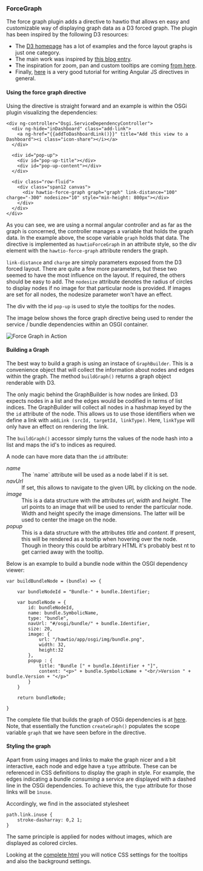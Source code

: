 ### ForceGraph

The force graph plugin adds a directive to hawtio that allows en easy and customizable way of displaying graph data as a D3 forced graph. The plugin has been inspired by the following D3 resources:

   * The [D3 homepage](http://d3js.org/) has a lot of examples and the force layout graphs is just one category.
   * The main work was inspired by [this blog entry](http://bl.ocks.org/mbostock/4062045).
   * The inspiration for zoom, pan and custom tooltips are coming [from here](http://bl.ocks.org/bentwonk/2514276).
   * Finally, [here](http://www.befundoo.com/university/tutorials/angularjs-directives-tutorial/) is a very good tutorial for writing Angular JS directives in general. 

#### Using the force graph directive 

Using the directive is straight forward and an example is within the OSGi plugin visualizing the dependencies:

    <div ng-controller="Osgi.ServiceDependencyController">
      <div ng-hide="inDashboard" class="add-link">
        <a ng-href="{{addToDashboardLink()}}" title="Add this view to a Dashboard"><i class="icon-share"></i></a>
      </div>

      <div id="pop-up">
        <div id="pop-up-title"></div>
        <div id="pop-up-content"></div>
      </div>

      <div class="row-fluid">
        <div class="span12 canvas">
          <div hawtio-force-graph graph="graph" link-distance="100" charge="-300" nodesize="10" style="min-height: 800px"></div>
        </div>
      </div>
    </div>

As you can see, we are using a normal angular controller and as far as the graph is concerned, the controller manages a variable that holds
the graph data. In the example above, the scope variable `graph` holds that data. The directive is implemented as `hawtioForceGraph` in an
attribute style, so the div element with the `hawtio-force-graph` attribute renders the graph.

`link-distance` and `charge` are simply parameters exposed from the D3 forced layout. There are quite a few more parameters, but these two
seemed to have the most influence on the layout. If required, the others should be easy to add. The `nodesize` attribute denotes the radius
of circles to display nodes if no image for that particular node is provided. If images are set for all nodes, the nodesize parameter won't
have an effect.

The div with the id `pop-up` is used to style the tooltips for the nodes.

The image below shows the force graph directive being used to render the service / bundle dependencies within an OSGI container.

![Force Graph in Action](app/forcegraph/doc/img/dependencies.png)

#### Building a Graph

The best way to build a graph is using an instace of `GraphBuilder`. This is a convenience object that will collect the information about
nodes and edges within the graph. The method `buildGraph()` returns a graph object renderable with D3.

The only magic behind the GraphBuilder is how nodes are linked. D3 expects nodes in a list and the edges would be codified in terms of list
indices. The GraphBuilder will collect all nodes in a hashmap keyed by the the `id` attribute of the node. This allows us to use those
identifiers when we define a link with `addLink (srcId, targetId, linkType)`. Here, `linkType` will only have an effect on rendering the
link.

The `buildGraph()` accessor simply turns the values of the node hash into a list and maps the id's to indices as required.

A node can have more data than the `id` attribute:

<dl>
  <dt><em>name</em></dt>
  <dd>The `name` attribute will be used as a node label if it is set.

  <dt><em>navUrl</em></dt>
  <dd>If set, this allows to navigate to the given URL by clicking on the node.</dd>

  <dt><em>image</em></dt>
  <dd>This is a data structure with the attributes <em>url</em>, <em>width</em> and <em>height</em>. The url points to an image
  that will be used to render the particular node. Width and height specify the image dimensions. The latter will be used to center the
  image on the node.</dd>

  <dt><em>popup</em></dt>
  <dd>This is a data structure with the attributes <em>title</em> and <em>content</em>. If present, this will be rendered
  as a tooltip when hovering over the node. Though in theory this could be arbitrary HTML it's probably best nt to get carried
  away with the tooltip.</dd>
</dl>

Below is an example to build a bundle node within the OSGI dependency viewer:

    var buildBundleNode = (bundle) => {

        var bundleNodeId = "Bundle-" + bundle.Identifier;

        var bundleNode = {
            id: bundleNodeId,
            name: bundle.SymbolicName,
            type: "bundle",
            navUrl: "#/osgi/bundle/" + bundle.Identifier,
            size: 20,
            image: {
                url: "/hawtio/app/osgi/img/bundle.png",
                width: 32,
                height:32
            },
            popup : {
                title: "Bundle [" + bundle.Identifier + "]",
                content: "<p>" + bundle.SymbolicName + "<br/>Version " + bundle.Version + "</p>"
            }
        }

        return bundleNode;

    }

The complete file that builds the graph of OSGi dependencies is at [here](https://github.com/atooni/hawtio/blob/master/hawtio-web/src/main/webapp/app/osgi/js/svc-dependencies.ts).
Note, that essentially the function `createGraph()` populates the scope variable `graph` that we have seen before in the directive.

#### Styling the graph

Apart from using images and links to make the graph nicer and a bit interactive, each node and edge have a `type` attribute. These can be referenced in CSS definitions
to display the graph in style. For example, the edges indicating a bundle *consuming* a service are displayed with a dashed line in the OSGi dependencies. To achieve this,
the `type` attribute for those links will be `ìnuse`.

Accordingly, we find in the associated stylesheet

    path.link.inuse {
        stroke-dasharray: 0,2 1;
    }

The same principle is applied for nodes without images, which are displayed as colored circles.

Looking at the [complete html](https://github.com/atooni/hawtio/blob/master/hawtio-web/src/main/webapp/app/osgi/html/svc-dependencies.html) you will notice CSS settings
for the tooltips and also the background settings.




